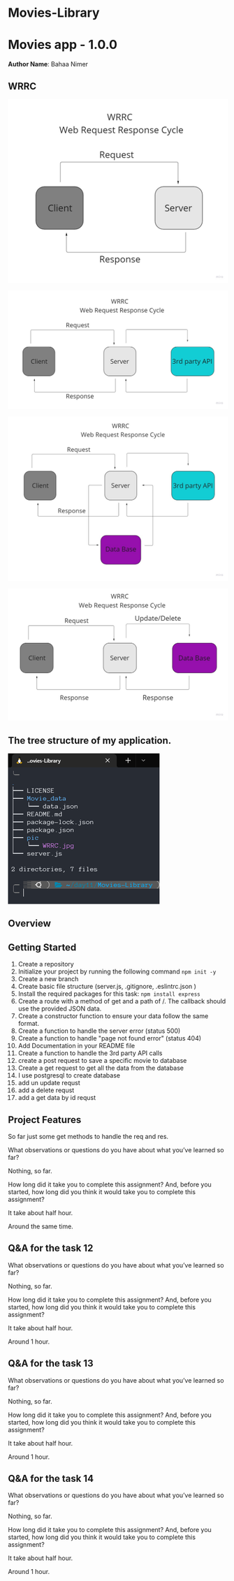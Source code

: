 # Movies-Library

# Movies app - 1.0.0

**Author Name**: Bahaa Nimer

## WRRC

![WRRC1 pic](./pic/WRRC.jpg)

![WRRC2 pic](./pic/WRRC2.jpg)

![WRRC3 pic](./pic/WRRC3.jpg)

![WRRC4 pic](./pic/WRRC4.jpg)

## The tree structure of my application.

![tree pic](<./pic/Screenshot%20(18).png>)

## Overview

## Getting Started

<!-- What are the steps that a user must take in order to build this app on their own machine and get it running? -->

1. Create a repository
2. Initialize your project by running the following command `npm init -y`
3. Create a new branch
4. Create basic file structure (server.js, .gitignore, .eslintrc.json )
5. Install the required packages for this task: `npm install express`
6. Create a route with a method of get and a path of /. The callback should use the provided JSON data.
7. Create a constructor function to ensure your data follow the same format.
8. Create a function to handle the server error (status 500)
9. Create a function to handle "page not found error" (status 404)
10. Add Documentation in your README file
11. Create a function to handle the 3rd party API calls
12. create a post request to save a specific movie to database
13. Create a get request to get all the data from the database
14. I use postgresql to create database
15. add un update requst
16. add a delete requst
17. add a get data by id requst

## Project Features

<!-- What are the features included in you app -->

So far just some get methods to handle the req and res.

What observations or questions do you have about what you’ve learned so far?

Nothing, so far.

How long did it take you to complete this assignment? And, before you started, how long did you think it would take you to complete this assignment?

It take about half hour.

Around the same time.

## Q&A for the task 12

What observations or questions do you have about what you’ve learned so far?

Nothing, so far.

How long did it take you to complete this assignment? And, before you started, how long did you think it would take you to complete this assignment?

It take about half hour.

Around 1 hour.

## Q&A for the task 13

What observations or questions do you have about what you’ve learned so far?

Nothing, so far.

How long did it take you to complete this assignment? And, before you started, how long did you think it would take you to complete this assignment?

It take about half hour.

Around 1 hour.

## Q&A for the task 14

What observations or questions do you have about what you’ve learned so far?

Nothing, so far.

How long did it take you to complete this assignment? And, before you started, how long did you think it would take you to complete this assignment?

It take about half hour.

Around 1 hour.
